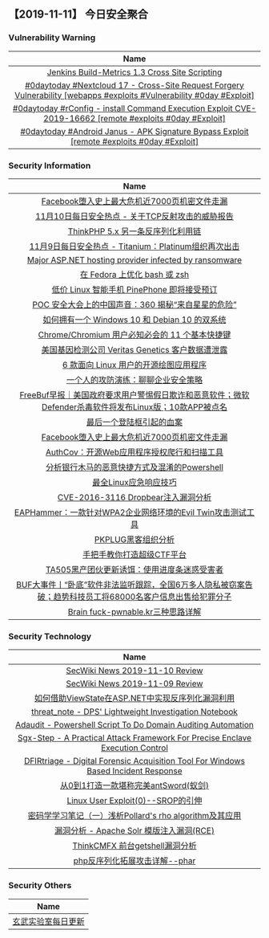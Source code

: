 
 ##   【2019-11-11】 今日安全聚合


###  						       							Vulnerability Warning

|                             Name                             |
| :----------------------------------------------------------: |
|[Jenkins Build-Metrics 1.3 Cross Site Scripting](https://cxsecurity.com/issue/WLB-2019110056)|
|[#0daytoday #Nextcloud 17 - Cross-Site Request Forgery Vulnerability  [webapps #exploits #Vulnerability #0day #Exploit]](http://0day.today/exploits/33475)|
|[#0daytoday #rConfig - install Command Execution Exploit CVE-2019-16662 [remote #exploits  #0day #Exploit]](http://0day.today/exploits/33474)|
|[#0daytoday #Android Janus - APK Signature Bypass Exploit  [remote #exploits  #0day #Exploit]](http://0day.today/exploits/33473)|

### 						        							Security Information
|                             Name                                    |
| :----------------------------------------------------------: |
|[Facebook堕入史上最大危机近7000页机密文件走漏](https://www.anquanke.com/post/id/192615)|
|[11月10日每日安全热点 - 关于TCP反射攻击的威胁报告](https://www.anquanke.com/post/id/192606)|
|[ThinkPHP 5.x 另一条反序列化利用链](https://www.anquanke.com/post/id/189989)|
|[11月9日每日安全热点 - Titanium：Platinum组织再次出击](https://www.anquanke.com/post/id/192594)|
|[Major ASP.NET hosting provider infected by ransomware](https://www.zdnet.com/article/major-asp-net-hosting-provider-infected-by-ransomware/#ftag=RSSbaffb68)|
|[在 Fedora 上优化 bash 或 zsh](https://linux.cn/article-11560-1.html?utm_source=rss&utm_medium=rss)|
|[低价 Linux 智能手机 PinePhone 即将接受预订](https://linux.cn/article-11559-1.html?utm_source=rss&utm_medium=rss)|
|[POC 安全大会上的中国声音：360 揭秘“来自星星的危险”](https://linux.cn/article-11558-1.html?utm_source=rss&utm_medium=rss)|
|[如何拥有一个 Windows 10 和 Debian 10 的双系统](https://linux.cn/article-11557-1.html?utm_source=rss&utm_medium=rss)|
|[Chrome/Chromium 用户必知必会的 11 个基本快捷键](https://linux.cn/article-11556-1.html?utm_source=rss&utm_medium=rss)|
|[美国基因检测公司 Veritas Genetics 客户数据遭泄露](https://linux.cn/article-11555-1.html?utm_source=rss&utm_medium=rss)|
|[6 款面向 Linux 用户的开源绘图应用程序](https://linux.cn/article-11554-1.html?utm_source=rss&utm_medium=rss)|
|[一个人的攻防演练：聊聊企业安全策略](https://www.freebuf.com/articles/es/219302.html)|
|[FreeBuf早报｜美国政府要求用户警惕假日欺诈和恶意软件；微软Defender杀毒软件将发布Linux版；10款APP被点名](https://www.freebuf.com/news/219610.html)|
|[最后一个登陆框引起的血案](https://www.freebuf.com/vuls/219210.html)|
|[Facebook堕入史上最大危机近7000页机密文件走漏](https://www.freebuf.com/news/219604.html)|
|[AuthCov：开源Web应用程序授权爬行和扫描工具](https://www.freebuf.com/sectool/217214.html)|
|[分析银行木马的恶意快捷方式及混淆的Powershell](https://www.freebuf.com/articles/network/215898.html)|
|[最全Linux应急响应技巧](https://www.freebuf.com/articles/system/218407.html)|
|[CVE-2016-3116 Dropbear注入漏洞分析](https://www.freebuf.com/vuls/217933.html)|
|[EAPHammer：一款针对WPA2企业网络环境的Evil Twin攻击测试工具](https://www.freebuf.com/sectool/217218.html)|
|[PKPLUG黑客组织分析](https://www.freebuf.com/articles/network/215892.html)|
|[手把手教你打造超级CTF平台](https://www.freebuf.com/sectool/219255.html)|
|[TA505黑产团伙更新诱饵：使用进度条迷惑受害者](https://www.freebuf.com/articles/system/217908.html)|
|[BUF大事件丨“卧底”软件非法监听跟踪，全国6万多人隐私被窃案告破；趋势科技员工将68000名客户信息出售给犯罪分子](https://www.freebuf.com/news/219421.html)|
|[Brain fuck-pwnable.kr三种思路详解](https://www.freebuf.com/vuls/216749.html)|

### 						        							Security  Technology
|                             Name                                    |
| :----------------------------------------------------------: |
|[SecWiki News 2019-11-10 Review](http://www.sec-wiki.com/?2019-11-10)|
|[SecWiki News 2019-11-09 Review](http://www.sec-wiki.com/?2019-11-09)|
|[如何借助ViewState在ASP.NET中实现反序列化漏洞利用](https://www.4hou.com/technology/18719.html)|
|[threat_note - DPS' Lightweight Investigation Notebook](http://www.kitploit.com/2019/11/threatnote-dps-lightweight.html)|
|[Adaudit - Powershell Script To Do Domain Auditing Automation](http://www.kitploit.com/2019/11/adaudit-powershell-script-to-do-domain.html)|
|[Sgx-Step - A Practical Attack Framework For Precise Enclave Execution Control](http://www.kitploit.com/2019/11/sgx-step-practical-attack-framework-for.html)|
|[DFIRtriage - Digital Forensic Acquisition Tool For Windows Based Incident Response](http://www.kitploit.com/2019/11/dfirtriage-digital-forensic-acquisition.html)|
|[从0到1打造一款堪称完美antSword(蚁剑)](http://xz.aliyun.com/t/6701)|
|[Linux User Exploit(0)--SROP的引伸](http://xz.aliyun.com/t/6702)|
|[密码学学习笔记（一）浅析Pollard's rho algorithm及其应用](http://xz.aliyun.com/t/6703)|
|[漏洞分析 - Apache Solr 模版注入漏洞(RCE)](http://xz.aliyun.com/t/6700)|
|[ThinkCMFX 前台getshell漏洞分析](http://xz.aliyun.com/t/6695)|
|[php反序列化拓展攻击详解--phar](http://xz.aliyun.com/t/6699)|

### 						        							Security  Others
|                             Name                                    |
| :----------------------------------------------------------: |
|[玄武实验室每日更新](https://weibo.com/p/1006065582522936/wenzhang?from=page_100606_profile&wvr=6&mod=wenzhangmore)|


